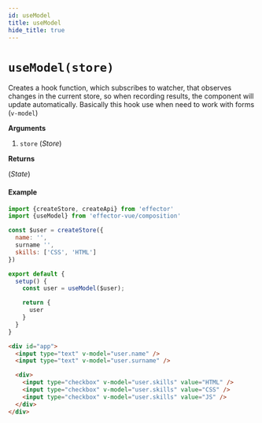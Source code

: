 ```yaml
---
id: useModel
title: useModel
hide_title: true
---
```


# `useModel(store)`

Creates a hook function, which subscribes to watcher, that observes changes in the current store, so when recording results, the component will update automatically.
Basically this hook use when need to work with forms (`v-model`)

**Arguments**

1. `store` (_Store_)

**Returns**

(_State_)

#### Example

```js
import {createStore, createApi} from 'effector'
import {useModel} from 'effector-vue/composition'

const $user = createStore({
  name: '',
  surname '',
  skills: ['CSS', 'HTML']
})

export default {
  setup() {
    const user = useModel($user);

    return {
      user
    }
  }
}
```

```html
<div id="app">
  <input type="text" v-model="user.name" />
  <input type="text" v-model="user.surname" />

  <div>
    <input type="checkbox" v-model="user.skills" value="HTML" />
    <input type="checkbox" v-model="user.skills" value="CSS" />
    <input type="checkbox" v-model="user.skills" value="JS" />
  </div>
</div>
```
